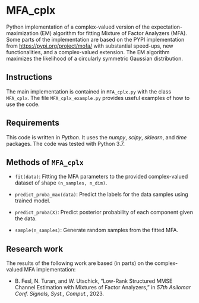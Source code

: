 # MFA_cplx
Python implementation of a complex-valued version of the expectation-maximization (EM) algorithm for fitting Mixture of Factor Analyzers (MFA). 
Some parts of the implementation are based on the PYPI implementation from
https://pypi.org/project/mofa/
with substantial speed-ups, new functionalities, and a complex-valued extension.
The EM algorithm maximizes the likelihood of a circularly symmetric Gaussian distribution.

## Instructions
The main implementation is contained in `MFA_cplx.py` with the class `MFA_cplx`.
The file `MFA_cplx_example.py` provides useful examples of how to use the code.

## Requirements
This code is written in *Python*. It uses the *numpy*, *scipy*, *sklearn*, and *time* packages. The code was tested with Python 3.7.

## Methods of `MFA_cplx`
- `fit(data)`: Fitting the MFA parameters to the provided complex-valued dataset of shape `(n_samples, n_dim)`.
  
- `predict_proba_max(data)`: Predict the labels for the data samples using trained model.

- `predict_proba(X)`: Predict posterior probability of each component given the data.

- `sample(n_samples)`: Generate random samples from the fitted MFA.


## Research work
The results of the following work are based (in parts) on the complex-valued MFA implementation:
- B. Fesl, N. Turan, and W. Utschick, “Low-Rank Structured MMSE Channel Estimation with Mixtures of Factor Analyzers,” in *57th Asilomar Conf. Signals, Syst., Comput.*, 2023.

